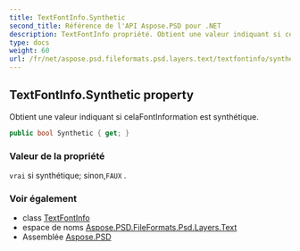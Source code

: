 ```yaml
---
title: TextFontInfo.Synthetic
second_title: Référence de l'API Aspose.PSD pour .NET
description: TextFontInfo propriété. Obtient une valeur indiquant si celaFontInformation est synthétique.
type: docs
weight: 60
url: /fr/net/aspose.psd.fileformats.psd.layers.text/textfontinfo/synthetic/
---
```

## TextFontInfo.Synthetic property

Obtient une valeur indiquant si celaFontInformation est synthétique.

```csharp
public bool Synthetic { get; }
```

### Valeur de la propriété

`vrai` si synthétique; sinon,`FAUX` .

### Voir également

* class [TextFontInfo](../)
* espace de noms [Aspose.PSD.FileFormats.Psd.Layers.Text](../../textfontinfo/)
* Assemblée [Aspose.PSD](../../../)


